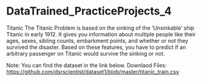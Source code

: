 # DataTrained_PracticeProjects_4
Titanic
The Titanic Problem is based on the sinking of the ‘Unsinkable’ ship Titanic in early 1912. It gives you information about multiple people like their ages, sexes, sibling counts, embarkment points, and whether or not they survived the disaster. Based on these features, you have to predict if an arbitrary passenger on Titanic would survive the sinking or not. 

Note: You can find the dataset in the link below.
Downlaod Files:
https://github.com/dsrscientist/dataset1/blob/master/titanic_train.csv

